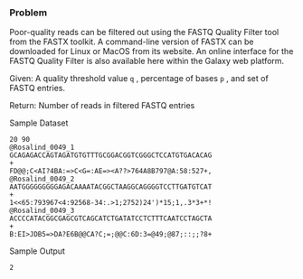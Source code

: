 
### Problem

Poor-quality reads can be filtered out using the FASTQ Quality Filter tool from the FASTX toolkit. A command-line version of FASTX can be downloaded for Linux or MacOS from its website. An online interface for the FASTQ Quality Filter is also available here within the Galaxy web platform.

Given: A quality threshold value `q` , percentage of bases `p` , and set of FASTQ entries.

Return: Number of reads in filtered FASTQ entries 

Sample Dataset

```
20 90
@Rosalind_0049_1
GCAGAGACCAGTAGATGTGTTTGCGGACGGTCGGGCTCCATGTGACACAG
+
FD@@;C<AI?4BA:=>C<G=:AE=><A??>764A8B797@A:58:527+,
@Rosalind_0049_2
AATGGGGGGGGGAGACAAAATACGGCTAAGGCAGGGGTCCTTGATGTCAT
+
1<<65:793967<4:92568-34:.>1;2752)24')*15;1,.3*3+*!
@Rosalind_0049_3
ACCCCATACGGCGAGCGTCAGCATCTGATATCCTCTTTCAATCCTAGCTA
+
B:EI>JDB5=>DA?E6B@@CA?C;=;@@C:6D:3=@49;@87;::;;?8+
```
Sample Output

```
2
```
